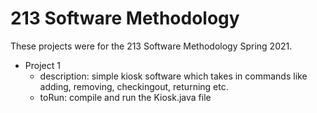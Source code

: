 # 213 Software Methodology

These projects were for the 213 Software Methodology Spring 2021.
- Project 1
  - description: simple kiosk software which takes in commands like adding, removing, checkingout, returning etc.
  - toRun: compile and run the Kiosk.java file
  
  
